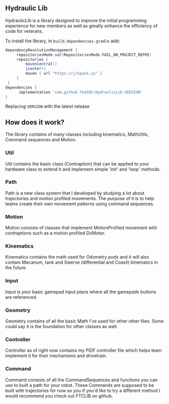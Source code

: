 ## Hydraulic Lib
HydraulicLib is a library designed to improve the initial programming experience for new members as 
well as greatly enhance the efficiency of code for veterans.

To install the library, in `build.dependencies.gradle` add:
</br>

   ```gradle
   dependencyResolutionManagement {
		repositoriesMode.set(RepositoriesMode.FAIL_ON_PROJECT_REPOS)
		repositories {
			mavenCentral()
			jcenter()
            maven { url "https://jitpack.io" }
		}
	}
   dependencies {
         implementation 'com.github.Tea505:HydraulicLib:VERSION'
   }
   ```  
Replacing `VERSION` with the latest release

## How does it work?

The library contains of many classes including kinematics, MathUtils, Command sequences and Motion.

### Util
Util contains the basic class (Contraption) that can be applied to your hardware class to
extend it and implement simple 'init' and 'loop' methods.

### Path
Path is a new class system that I developed by studying a lot about trajectories and motion
profiled movements. The purpose of it is to help teams create their own movement patterns
using command sequences.

### Motion
Motion consists of classes that implement MotionProfiled movement with contraptions such as a
motion profiled DcMotor.

### Kinematics
Kinematics contains the math used for Odometry pods and it will also contain Mecanum, tank
and Swerve (differential and Coaxil) kinematics in the future.

### Input
Input is your basic gamepad input place where all the gamepads buttons are referenced.

### Geometry
Geometry contains of all the basic Math I've used for other other files. Some could say it is
the foundation for other classes as well.

### Controller
Controller as of right now contains my PIDF controller file which helps team implement it for
their mechanisms and drivetrain.

### Command
Command consists of all the CommandSequences and functions you can use to built a path for your
robot. These Commands are supposed to be built with trajectories for now so you if you'd like
to try a different method I would recommend you check out FTCLIB on github. 